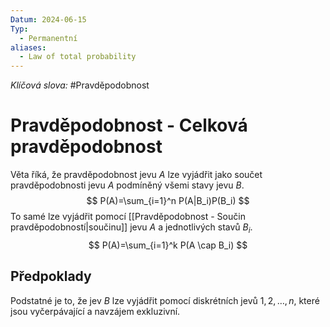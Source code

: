 ```yaml
---
Datum: 2024-06-15
Typ:
  - Permanentní
aliases:
  - Law of total probability
---
```

*Klíčová slova:* #Pravděpodobnost
# Pravděpodobnost - Celková pravděpodobnost
Věta říká, že pravděpodobnost jevu $A$ lze vyjádřit jako součet pravděpodobnosti jevu $A$ podmíněný všemi stavy jevu $B$.
$$
P(A)=\sum_{i=1}^n P(A|B_i)P(B_i)
$$
To samé lze vyjádřit pomocí [[Pravděpodobnost - Součin pravděpodobností|součinu]] jevu $A$ a jednotlivých stavů $B_i$.
$$
P(A)=\sum_{i=1}^k P(A \cap B_i)
$$
## Předpoklady
Podstatné je to, že jev $B$ lze vyjádřit pomocí diskrétních jevů $1, 2, \dots, n$, které jsou vyčerpávající a navzájem exkluzivní.
